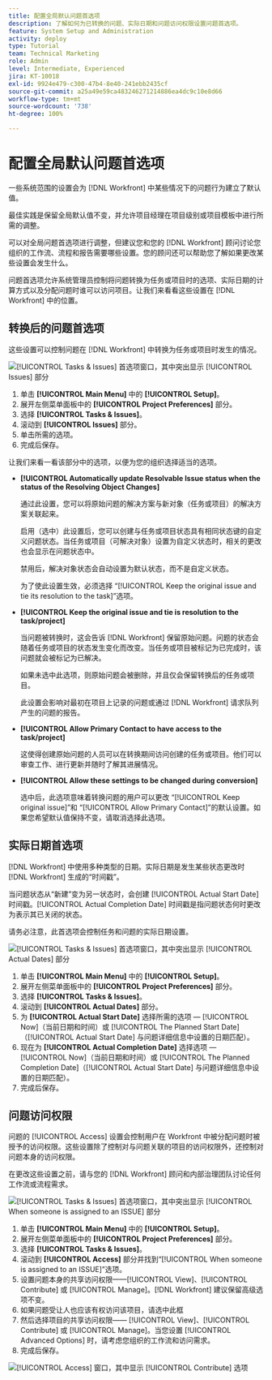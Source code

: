```yaml
---
title: 配置全局默认问题首选项
description: 了解如何为已转换的问题、实际日期和问题访问权限设置问题首选项。
feature: System Setup and Administration
activity: deploy
type: Tutorial
team: Technical Marketing
role: Admin
level: Intermediate, Experienced
jira: KT-10018
exl-id: 9924e479-c300-47b4-8e40-241ebb2435cf
source-git-commit: a25a49e59ca483246271214886ea4dc9c10e8d66
workflow-type: tm+mt
source-wordcount: '738'
ht-degree: 100%

---
```


# 配置全局默认问题首选项

一些系统范围的设置会为 [!DNL Workfront] 中某些情况下的问题行为建立了默认值。

最佳实践是保留全局默认值不变，并允许项目经理在项目级别或项目模板中进行所需的调整。

可以对全局问题首选项进行调整，但建议您和您的 [!DNL Workfront] 顾问讨论您组织的工作流、流程和报告需要哪些设置。您的顾问还可以帮助您了解如果更改某些设置会发生什么。

问题首选项允许系统管理员控制将问题转换为任务或项目时的选项、实际日期的计算方式以及分配问题时谁可以访问项目。让我们来看看这些设置在 [!DNL Workfront] 中的位置。

## 转换后的问题首选项

这些设置可以控制问题在 [!DNL Workfront] 中转换为任务或项目时发生的情况。

![[!UICONTROL Tasks & Issues] 首选项窗口，其中突出显示 [!UICONTROL Issues] 部分](assets/admin-fund-issue-prefs-converting.png)

1. 单击 **[!UICONTROL Main Menu]** 中的 **[!UICONTROL Setup]**。
1. 展开左侧菜单面板中的 **[!UICONTROL Project Preferences]** 部分。
1. 选择 **[!UICONTROL Tasks & Issues]**。
1. 滚动到 **[!UICONTROL Issues]** 部分。
1. 单击所需的选项。
1. 完成后保存。

让我们来看一看该部分中的选项，以便为您的组织选择适当的选项。

* **[!UICONTROL Automatically update Resolvable Issue status when the status of the Resolving Object Changes]**

  通过此设置，您可以将原始问题的解决方案与新对象（任务或项目）的解决方案关联起来。

  启用（选中）此设置后，您可以创建与任务或项目状态具有相同状态键的自定义问题状态。当任务或项目（可解决对象）设置为自定义状态时，相关的更改也会显示在问题状态中。

  禁用后，解决对象状态会自动设置为默认状态，而不是自定义状态。

  为了使此设置生效，必须选择 “[!UICONTROL Keep the original issue and tie its resolution to the task]”选项。

* **[!UICONTROL Keep the original issue and tie is resolution to the task/project]**

  当问题被转换时，这会告诉 [!DNL Workfront] 保留原始问题。问题的状态会随着任务或项目的状态发生变化而改变。当任务或项目被标记为已完成时，该问题就会被标记为已解决。

  如果未选中此选项，则原始问题会被删除，并且仅会保留转换后的任务或项目。

  此设置会影响对最初在项目上记录的问题或通过 [!DNL Workfront] 请求队列产生的问题的报告。

* **[!UICONTROL Allow Primary Contact to have access to the task/project]**

  这使得创建原始问题的人员可以在转换期间访问创建的任务或项目。他们可以审查工作、进行更新并随时了解其进展情况。

* **[!UICONTROL Allow these settings to be changed during conversion]**

  选中后，此选项意味着转换问题的用户可以更改 “[!UICONTROL Keep original issue]”和 “[!UICONTROL Allow Primary Contact]”的默认设置。如果您希望默认值保持不变，请取消选择此选项。

<!---
learn more URLs
Configure system-wide task and issue preferences
Issue statuses
Create and customize system-wide statuses
--->

## 实际日期首选项

[!DNL Workfront] 中使用多种类型的日期。实际日期是发生某些状态更改时 [!DNL Workfront] 生成的“时间戳”。

当问题状态从“新建”变为另一状态时，会创建 [!UICONTROL Actual Start Date] 时间戳。[!UICONTROL Actual Completion Date] 时间戳是指问题状态何时更改为表示其已关闭的状态。

请务必注意，此首选项会控制任务和问题的实际日期设置。

![[!UICONTROL Tasks & Issues] 首选项窗口，其中突出显示 [!UICONTROL Actual Dates] 部分](assets/admin-fund-issue-prefs-actual-dates.png)

1. 单击 **[!UICONTROL Main Menu]** 中的 **[!UICONTROL Setup]**。
1. 展开左侧菜单面板中的 **[!UICONTROL Project Preferences]** 部分。
1. 选择 **[!UICONTROL Tasks & Issues]**。
1. 滚动到 **[!UICONTROL Actual Dates]** 部分。
1. 为 **[!UICONTROL Actual Start Date]** 选择所需的选项 — [!UICONTROL Now]（当前日期和时间）或 [!UICONTROL The Planned Start Date]（[!UICONTROL Actual Start Date] 与问题详细信息中设置的日期匹配）。
1. 现在为 **[!UICONTROL Actual Completion Date]** 选择选项 — [!UICONTROL Now]（当前日期和时间）或 [!UICONTROL The Planned Completion Date]（[!UICONTROL Actual Start Date] 与问题详细信息中设置的日期匹配）。
1. 完成后保存。


<!---
learn more URLs
Definitions for the project, task, and issue dates within Workfront
Configure system-wide task and issue preferences
--->

## 问题访问权限

问题的 [!UICONTROL Access] 设置会控制用户在 Workfront 中被分配问题时被授予的访问权限。这些设置除了控制对与问题关联的项目的访问权限外，还控制对问题本身的访问权限。

在更改这些设置之前，请与您的 [!DNL Workfront] 顾问和内部治理团队讨论任何工作流或流程需求。

![[!UICONTROL Tasks & Issues] 首选项窗口，其中突出显示 [!UICONTROL When someone is assigned to an ISSUE] 部分](assets/admin-fund-issue-prefs-access-1.png)

1. 单击 **[!UICONTROL Main Menu]** 中的 **[!UICONTROL Setup]**。
1. 展开左侧菜单面板中的 **[!UICONTROL Project Preferences]** 部分。
1. 选择 **[!UICONTROL Tasks & Issues]**。
1. 滚动到 **[!UICONTROL Access]** 部分并找到“[!UICONTROL When someone is assigned to an ISSUE]”选项。
1. 设置问题本身的共享访问权限——[!UICONTROL View]、[!UICONTROL Contribute] 或 [!UICONTROL Manage]。[!DNL Workfront] 建议保留高级选项不变。
1. 如果问题受让人也应该有权访问该项目，请选中此框
1. 然后选择项目的共享访问权限—— [!UICONTROL View]、[!UICONTROL Contribute] 或 [!UICONTROL Manage]。当您设置 [!UICONTROL Advanced Options] 时，请考虑您组织的工作流和访问需求。
1. 完成后保存。

![[!UICONTROL Access] 窗口，其中显示 [!UICONTROL Contribute] 选项](assets/admin-fund-issue-prefs-access-2.png)

<!---
learn more URLs
Configure system-wide task and issue preferences
Grant access to issues
--->
